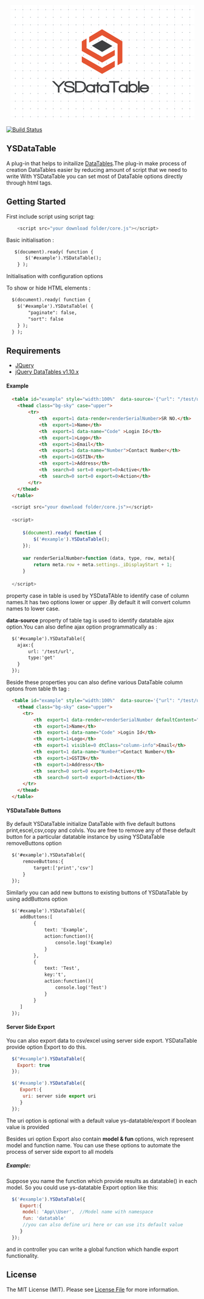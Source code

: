 <p align="center">
	<img src="https://github.com/iYogesharma/ys-datatable/blob/master/logo.png" /></p>

[![Build Status](https://scrutinizer-ci.com/g/iYogesharma/ys-datatable/badges/build.png?b=master)](https://scrutinizer-ci.com/g/iYogesharma/ys-datatable/build-status/master)

## YSDataTable

<p>A plug-in that helps to initailize <a href= "https://datatables.net/" >DataTables</a>.The plug-in make process of creation DataTables easier by reducing amount of script that we need to write
With YSDataTable you can  set most of DataTable options directly through html tags.</p>

## Getting Started

First include script using script tag:

```javascript
    <script src="your download folder/core.js"></script>
```

Basic initialisation :

```html
   $(document).ready( function {
       $('#example').YSDataTable();
    } );
```

Initialisation with configuration options

To show or hide HTML elements :

```html
  $(document).ready( function {
    $('#example').YSDataTable( {
        "paginate": false,
        "sort": false
    } );
  } );
```

## Requirements

- [JQuery](https://jquery.com/)
- [jQuery DataTables v1.10.x](http://datatables.net/)

#### Example

```html
  <table id="example" style="width:100%"  data-source='{"url": "/test/url","type": "get"}' >
    <thead class="bg-sky" case="upper">
        <tr>
            <th  export=1 data-render=renderSerialNumber>SR NO.</th>
            <th  export=1>Name</th>
            <th  export=1 data-name="Code" >Login Id</th>
            <th  export=1>Logo</th>
            <th  export=1>Email</th>
            <th  export=1 data-name="Number">Contact Number</th>
            <th  export=1>GSTIN</th>
            <th  export=1>Address</th>
            <th  search=0 sort=0 export=0>Active</th>
            <th  search=0 sort=0 export=0>Action</th>
        </tr>
    </thead>
  </table>
```

```javascript
  <script src="your download folder/core.js"></script>
  
  <script>
  
      $(document).ready( function {
          $('#example').YSDataTable();
      });

      var renderSerialNumber=function (data, type, row, meta){
          return meta.row + meta.settings._iDisplayStart + 1;
      }
      
  </script>
```

<p>property case in table is used by YSDataTAble to identify case of column names.It has two options lower or upper .By default it will convert column names to lower case.</p>

<p><b>data-source</b> property of table tag is used to identify datatable ajax option.You can also define ajax option programmatically as : </p>

```html
  $('#example').YSDataTable({
    ajax:{
        url: '/test/url',
        type:'get'
    }
  });

```

   <p> Beside these properties you can also define various DataTable column optons from table th tag : </p>
   
```html
  <table id="example" style="width:100%"  data-source='{"url": "/test/url","type": "get"}' >
    <thead class="bg-sky" case="upper">
      <tr>
          <th  export=1 data-render=renderSerialNumber defaultContent="0">SR NO.</th>
          <th  export=1>Name</th>
          <th  export=1 data-name="Code" >Login Id</th>
          <th  export=1>Logo</th>
          <th  export=1 visible=0 dtClass="column-info">Email</th>
          <th  export=1 data-name="Number">Contact Number</th>
          <th  export=1>GSTIN</th>
          <th  export=1>Address</th>
          <th  search=0 sort=0 export=0>Active</th>
          <th  search=0 sort=0 export=0>Action</th>
      </tr>
    </thead>
  </table>
```
#### YSDataTable Buttons

<p>By default YSDataTable initialize DataTable with five default buttons print,escel,csv,copy and colvis.
You are free to remove any of these default button for a particular datatable instance by using YSDataTable 
removeButtons option </p>

```html
  $('#example').YSDataTable({
      removeButtons:{
          target:['print','csv']
      }
  });
```

<p> Similarly you can add new buttons to existing buttons of YSDataTable by using addButtons option <p>

```html
  $('#example').YSDataTable({
     addButtons:[
          {
              text: 'Example',
              action:function(){
                  console.log('Example)
              }
          },
          {
              text: 'Test',
              key:'t',
              action:function(){
                  console.log('Test')
              }
          }
     ]
  });
```

#### Server Side Export

You can also export data to csv/excel using server side export. YSDataTable provide option Export to do this.

```javascript
  $("#example").YSDataTable({
    Export: true
  });
```

```javascript
  $('#example').YSDataTable({
     Export:{
      uri: server side export uri
     }
  });
```

The uri option is optional with a default value ys-datatable/export if boolean value is provided


Besides uri option Export also contain <b>model & fun </b> options, wich represent model and function name. You can use these options to automate the process of server side export to all models

##### Example: 

Suppose you name the function which provide results as datatable() in each model. So you could use ys-datatable Export option like this:

```javascript
  $('#example').YSDataTable({
     Export:{
      model: 'App\\User',  //Model name with namespace
      fun: 'datatable'
      //you can also define uri here or can use its default value
     }
  });
```

and in controller you can write a global function which handle export functionality.


## License

The MIT License (MIT). Please see [License File](https://github.com/iYogesharma/ys-datatable/blob/master/LICENSE.md) for more information.
